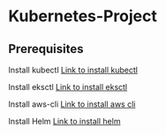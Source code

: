 # Kubernetes-Project

## Prerequisites

Install kubectl
[Link to install kubectl](https://kubernetes.io/docs/tasks/tools/)

Install eksctl
[Link to install eksctl](https://docs.aws.amazon.com/eks/latest/userguide/eksctl.html)

Install aws-cli
[Link to install aws cli](https://docs.aws.amazon.com/cli/latest/userguide/getting-started-install.html)

Install Helm
[Link to install helm](https://helm.sh/docs/intro/install/)





